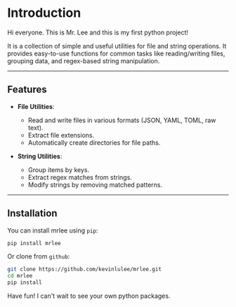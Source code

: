 # Introduction

Hi everyone. This is Mr. Lee and this is my first python project!

It is a collection of simple and useful utilities for file and string operations. It provides easy-to-use functions for common tasks like reading/writing files, grouping data, and regex-based string manipulation.

---

## Features

- **File Utilities**:
  - Read and write files in various formats (JSON, YAML, TOML, raw text).
  - Extract file extensions.
  - Automatically create directories for file paths.

- **String Utilities**:
  - Group items by keys.
  - Extract regex matches from strings.
  - Modify strings by removing matched patterns.

---

## Installation

You can install mrlee using `pip`:

```bash
pip install mrlee
```

Or clone from `github`:

```bash
git clone https://github.com/kevinlulee/mrlee.git
cd mrlee
pip install
```

Have fun! I can't wait to see your own python packages.
